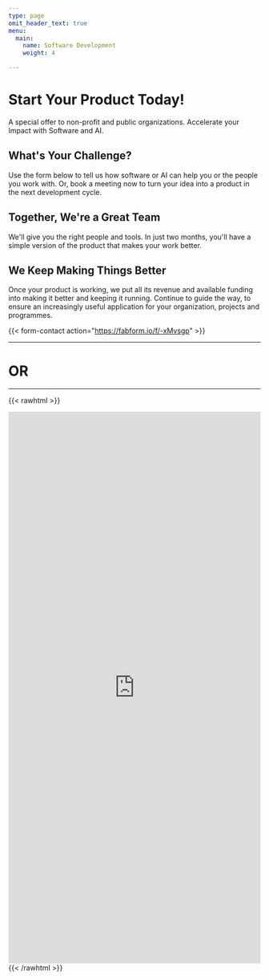 ```yaml
---
type: page
omit_header_text: true
menu:
  main:
    name: Software Development
    weight: 4

---
```


# Start Your Product Today!

A special offer to non-profit and public organizations.
Accelerate your Impact with Software and AI.

## What's Your Challenge?

Use the form below to tell us how software or AI can help you or the people you work with. Or, book a meeting now to turn your idea into a product in the next development cycle.

## Together, We're a Great Team

We'll give you the right people and tools. In just two months, you'll have a simple version of the product that makes your work better.

## We Keep Making Things Better

Once your product is working, we put all its revenue and available funding into making it better and keeping it running. Continue to guide the way, to ensure an increasingly useful application for your organization, projects and programmes.

{{< form-contact action="https://fabform.io/f/-xMvsgp"  >}}

---

# OR

---

{{< rawhtml >}}
<iframe src='https://outlook.office365.com/owa/calendar/Bookameeting@zerohunger.ai/bookings/' width='100%' height='1100' scrolling='yes' style='border:0'></iframe>
{{< /rawhtml >}}